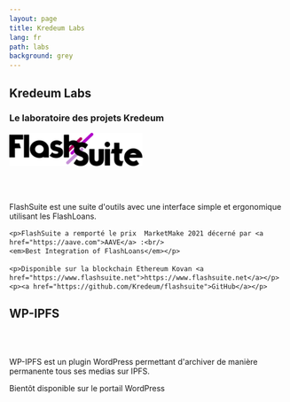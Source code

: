 ```yaml
---
layout: page
title: Kredeum Labs
lang: fr
path: labs
background: grey
---
```


<div class="row">
  <div class="col-lg-12 text-center">
    <h2 class="section-heading text-uppercase">Kredeum Labs</h2>
    <h3 class="section-subheading text-muted">Le laboratoire des projets Kredeum</h3>
  </div>

  <div class="col-lg-6 text-center">
    <img class="img-fluid" width="240px" src="/assets/img/techs/flashsuite.svg" alt="FlashSuite Logo" />

<br/> <br/>

<p>FlashSuite est une suite d'outils avec une interface simple et ergonomique utilisant les FlashLoans.</p>

    <p>FlashSuite a remporté le prix  MarketMake 2021 décerné par <a href="https://aave.com">AAVE</a> :<br/>
    <em>Best Integration of FlashLoans</em></p>

    <p>Disponible sur la blockchain Ethereum Kovan <a href="https://www.flashsuite.net">https://www.flashsuite.net</a></p>
    <p><a href="https://github.com/Kredeum/flashsuite">GitHub</a></p>

  </div>

  <div class="col-lg-2 text-center">

  </div>

  <div class="col-lg-4 text-center">
    <h2 class="section-heading text-uppercase">WP-IPFS</h2>

<br/> <br/>

<p>WP-IPFS est un plugin WordPress permettant d'archiver de manière permanente tous ses medias sur IPFS.</p>

   <p>Bientôt disponible sur le portail WordPress</p>
  </div>
  <br/> <br/>

</div>
